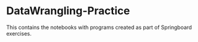 # DataWrangling-Practice
This contains the notebooks with programs created as part of Springboard exercises.
